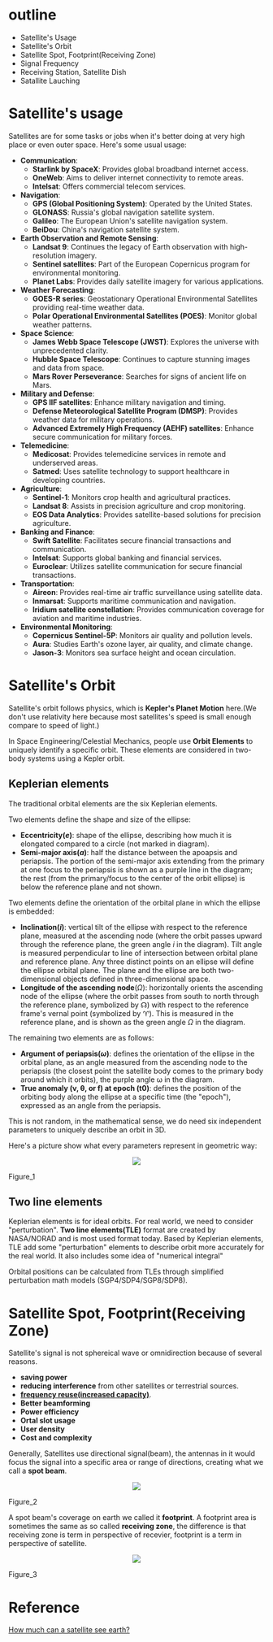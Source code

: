 # outline 
  * Satellite's Usage
  * Satellite's Orbit
  * Satellite Spot, Footprint(Receiving Zone)
  * Signal Frequency
  * Receiving Station, Satellite Dish
  * Satallite Lauching

# Satellite's usage
Satellites are for some tasks or jobs when it's better doing at very high place or even outer space. Here's some usual usage:
  * **Communication**:
    * **Starlink by SpaceX**: Provides global broadband internet access.
    * **OneWeb**: Aims to deliver internet connectivity to remote areas.
    * **Intelsat**: Offers commercial telecom services.
  * **Navigation**:
    * **GPS (Global Positioning System)**: Operated by the United States.
    * **GLONASS**: Russia's global navigation satellite system.
    * **Galileo**: The European Union's satellite navigation system.
    * **BeiDou**: China's navigation satellite system.
  * **Earth Observation and Remote Sensing**:
    * **Landsat 9**: Continues the legacy of Earth observation with high-resolution imagery.
    * **Sentinel satellites**: Part of the European Copernicus program for environmental monitoring.
    * **Planet Labs**: Provides daily satellite imagery for various applications.
  * **Weather Forecasting**:
    * **GOES-R series**: Geostationary Operational Environmental Satellites providing real-time weather data.
    * **Polar Operational Environmental Satellites (POES)**: Monitor global weather patterns.
  * **Space Science**:
    * **James Webb Space Telescope (JWST)**: Explores the universe with unprecedented clarity.
    * **Hubble Space Telescope**: Continues to capture stunning images and data from space.
    * **Mars Rover Perseverance**: Searches for signs of ancient life on Mars.
  * **Military and Defense**:
    * **GPS IIF satellites**: Enhance military navigation and timing.
    * **Defense Meteorological Satellite Program (DMSP)**: Provides weather data for military operations.
    * **Advanced Extremely High Frequency (AEHF) satellites**: Enhance secure communication for military forces.
  * **Telemedicine**:
    * **Medicosat**: Provides telemedicine services in remote and underserved areas.
    * **Satmed**: Uses satellite technology to support healthcare in developing countries.
  * **Agriculture**:
    * **Sentinel-1**: Monitors crop health and agricultural practices.
    * **Landsat 8**: Assists in precision agriculture and crop monitoring.
    * **EOS Data Analytics**: Provides satellite-based solutions for precision agriculture.
  * **Banking and Finance**:
    * **Swift Satellite**: Facilitates secure financial transactions and communication.
    * **Intelsat**: Supports global banking and financial services.
    * **Euroclear**: Utilizes satellite communication for secure financial transactions.
  * **Transportation**:
    * **Aireon**: Provides real-time air traffic surveillance using satellite data.
    * **Inmarsat**: Supports maritime communication and navigation.
    * **Iridium satellite constellation**: Provides communication coverage for aviation and maritime industries.
  * **Environmental Monitoring**:
    * **Copernicus Sentinel-5P**: Monitors air quality and pollution levels.
    * **Aura**: Studies Earth's ozone layer, air quality, and climate change.
    * **Jason-3**: Monitors sea surface height and ocean circulation.

# Satellite's Orbit
Satellite's orbit follows physics, which is **Kepler's Planet Motion** here.(We don't use relativity here because most satellites's speed is small enough compare to speed of light.) 

In Space Engineering/Celestial Mechanics, people use **Orbit Elements** to uniquely identify a specific orbit. These elements are considered in two-body systems using a Kepler orbit.

Keplerian elements
------------------
The traditional orbital elements are the six Keplerian elements. 

Two elements define the shape and size of the ellipse:
  * **Eccentricity($e$)**: shape of the ellipse, describing how much it is elongated compared to a circle (not marked in diagram).
  * **Semi-major axis($a$)**: half the distance between the apoapsis and periapsis. The portion of the semi-major axis extending from the primary at one focus to the periapsis is shown as a purple line in the diagram; the rest (from the primary/focus to the center of the orbit ellipse) is below the reference plane and not shown.

Two elements define the orientation of the orbital plane in which the ellipse is embedded:
  * **Inclination($i$)**: vertical tilt of the ellipse with respect to the reference plane, measured at the ascending node (where the orbit passes upward through the reference plane, the green angle $i$ in the diagram). Tilt angle is measured perpendicular to line of intersection between orbital plane and reference plane. Any three distinct points on an ellipse will define the ellipse orbital plane. The plane and the ellipse are both two-dimensional objects defined in three-dimensional space.
  * **Longitude of the ascending node**($\Omega$): horizontally orients the ascending node of the ellipse (where the orbit passes from south to north through the reference plane, symbolized by ☊) with respect to the reference frame's vernal point (symbolized by ♈︎). This is measured in the reference plane, and is shown as the green angle $\Omega$ in the diagram.

The remaining two elements are as follows:
  * **Argument of periapsis($\omega$)**: defines the orientation of the ellipse in the orbital plane, as an angle measured from the ascending node to the periapsis (the closest point the satellite body comes to the primary body around which it orbits), the purple angle ω in the diagram.
  * **True anomaly (ν, θ, or f) at epoch (t0)**: defines the position of the orbiting body along the ellipse at a specific time (the "epoch"), expressed as an angle from the periapsis.

This is not random, in the mathematical sense, we do need six independent parameters to uniquely describe an orbit in 3D.

Here's a picture show what every parameters represent in geometric way:

<p align="center">
  <img src="./images/satelliteNotes_figure_1.svg"/>
</p>

Figure_1

Two line elements
-----------------

Keplerian elements is for ideal orbits. For real world, we need to consider "perturbation". **Two line elements(TLE)** format are created by NASA/NORAD and is most used format today. Based by Keplerian elements, TLE add some "perturbation" elements to describe orbit more accurately for the real world. It also includes some idea of "numerical integral"

Orbital positions can be calculated from TLEs through simplified perturbation math models (SGP4/SDP4/SGP8/SDP8).


# Satellite Spot, Footprint(Receiving Zone)
Satellite's signal is not sphereical wave or omnidirection because of several reasons. 
  * **saving power**
  * **reducing interference** from other satellites or terrestrial sources. 
  * **[frequency reuse(increased capacity)](https://www.geeksforgeeks.org/frequency-reuse/)**.
  * **Better beamforming**
  * **Power efficiency**
  * **Ortal slot usage**
  * **User density**
  * **Cost and complexity**

Generally, Satellites use directional signal(beam), the antennas in it would focus the signal into a specific area or range of directions, creating what we call a **spot beam**.

<p align="center">
  <img src="./images/satelliteNotes_figure_2.png"/>
</p>

Figure_2

A spot beam's coverage on earth we called it **footprint**. A footprint area is sometimes the same as so called **receiving zone**, the difference is that receiving zone is term in perspective of recevier, footprint is a term in perspective of satellite.

<p align="center">
  <img src="./images/satelliteNotes_figure_3.png"/>
</p>

Figure_3

# Reference
[How much can a satellite see earth?](https://www.wtamu.edu/~cbaird/sq/2013/05/10/since-one-satellite-can-see-half-of-the-earth-why-do-we-need-more-than-two-satellites-in-a-given-network/)
